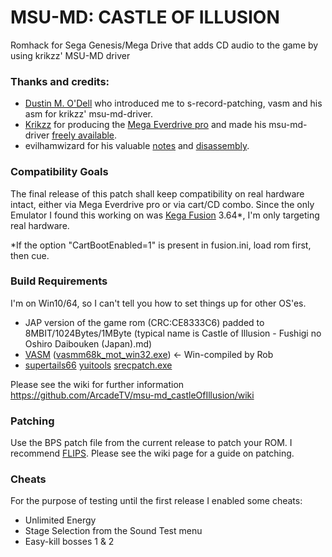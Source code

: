 # MSU-MD: CASTLE OF ILLUSION
Romhack for Sega Genesis/Mega Drive that adds CD audio to the game by using krikzz' MSU-MD driver

### Thanks and credits:

* [Dustin M. O'Dell](https://twitter.com/32mbit) who introduced me to s-record-patching, vasm and his asm for krikzz' msu-md-driver.
* [Krikzz](https://twitter.com/krikzz) for producing the [Mega Everdrive pro](https://krikzz.com/store/home/59-mega-everdrive-pro.html) and made his msu-md-driver [freely available](https://github.com/krikzz/msu-md).
* evilhamwizard for his valuable [notes](https://forums.sonicretro.org/index.php?threads/castle-of-illusion-j-crap.34919/) and [disassembly](https://www.mediafire.com/download/9f63iw0otlfsu26/castle+of+illusion+disassembly+11-2-2015.7z).


### Compatibility Goals
The final release of this patch shall keep compatibility on real hardware intact, either via Mega Everdrive pro or via cart/CD combo. 
Since the only Emulator I found this working on was [Kega Fusion](https://www.carpeludum.com/kega-fusion/) 3.64*, I'm only targeting real hardware.

*If the option "CartBootEnabled=1" is present in fusion.ini, load rom first, then cue.


### Build Requirements

I'm on Win10/64, so I can't tell you how to set things up for other OS'es.

* JAP version of the game rom (CRC:CE8333C6) padded to 8MBIT/1024Bytes/1MByte (typical name is Castle of Illusion - Fushigi no Oshiro Daibouken (Japan).md)
* [VASM](http://sun.hasenbraten.de/vasm/) ([vasmm68k_mot_win32.exe](http://www.alphatron.co.uk/vasm/)) <- Win-compiled by Rob
* [supertails66](https://github.com/suppertails66) [yuitools](https://github.com/suppertails66/yuitools) [srecpatch.exe](https://github.com/suppertails66/yuitools/blob/master/new_tools/srecpatch.exe)

Please see the wiki for further information
https://github.com/ArcadeTV/msu-md_castleOfIllusion/wiki


### Patching

Use the BPS patch file from the current release to patch your ROM.
I recommend [FLIPS](https://dl.smwcentral.net/11474/floating.zip). Please see the wiki page for a guide on patching.

### Cheats

For the purpose of testing until the first release I enabled some cheats:
* Unlimited Energy
* Stage Selection from the Sound Test menu
* Easy-kill bosses 1 & 2
